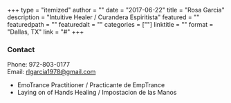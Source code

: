 +++
type = "itemized"
author = ""
date = "2017-06-22"
title = "Rosa Garcia"
description = "Intuitive Healer / Curandera Espiritista"
featured = ""
featuredpath = ""
featuredalt = ""
categories = [""]
linktitle = ""
format = "Dallas, TX"
link = "#"
+++

### Contact
Phone: 972-803-0177<br/>
Email: rlgarcia1978@gmail.com<br/>

- EmoTrance Practitioner / Practicante de EmpTrance
- Laying on of Hands Healing / Impostacion de las Manos
